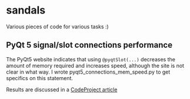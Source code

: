# sandals
Various pieces of code for various tasks :)

## PyQt 5 signal/slot connections performance

The PyQt5 website indicates that using `@pyqtSlot(...)` decreases the amount
of memory required and increases speed, although the site is not clear in what way. I wrote 
pyqt5_connections_mem_speed.py to get specifics on this statement. 

Results are discussed in a [CodeProject article](http://www.codeproject.com/Articles/1123088/PyQt-signal-slot-connection-performance)
